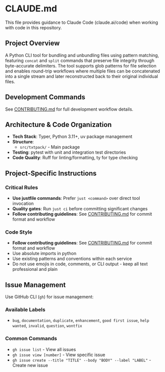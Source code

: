 # CLAUDE.md

This file provides guidance to Claude Code (claude.ai/code) when working with code in this repository.

## Project Overview

A Python CLI tool for bundling and unbundling files using pattern matching,
featuring `concat` and `split` commands that preserve file integrity through byte-accurate delimiters.
The tool supports glob patterns for file selection and enables round-trip
workflows where multiple files can be concatenated into a single stream
and later reconstructed back to their original individual files.

## Development Commands

See [CONTRIBUTING.md](CONTRIBUTING.md) for full development workflow details.

## Architecture & Code Organization

- **Tech Stack**: Typer, Python 3.11+, uv package management
- **Structure**:
  - `src/txtpack/` - Main package
- **Testing**: pytest with unit and integration test directories
- **Code Quality**: Ruff for linting/formatting, ty for type checking

## Project-Specific Instructions

### Critical Rules
- **Use justfile commands**: Prefer `just <command>` over direct tool invocation
- **Quality gates**: Run `just ci` before committing significant changes
- **Follow contributing guidelines**: See [CONTRIBUTING.md](CONTRIBUTING.md) for commit format and workflow

### Code Style
- **Follow contributing guidelines**: See [CONTRIBUTING.md](CONTRIBUTING.md) for commit format and workflow
- Use absolute imports in python
- Use existing patterns and conventions within each service
- Do not use emojis in code, comments, or CLI output - keep all text professional and plain

## Issue Management

Use GitHub CLI (`gh`) for issue management:

### Available Labels
- `bug`, `documentation`, `duplicate`, `enhancement`, `good first issue`, `help wanted`, `invalid`, `question`, `wontfix`

### Common Commands
- `gh issue list` - View all issues
- `gh issue view [number]` - View specific issue
- `gh issue create --title "TITLE" --body "BODY" --label "LABEL"` - Create new issue
